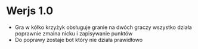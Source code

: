 # Werjs 1.0
- Gra w kółko krzyżyk obsługuje granie na dwóch graczy wszystko działa poprawnie zmaina nicku i zapisywanie punktów
- Do poprawy zostaje bot który nie działa prawidłowo
